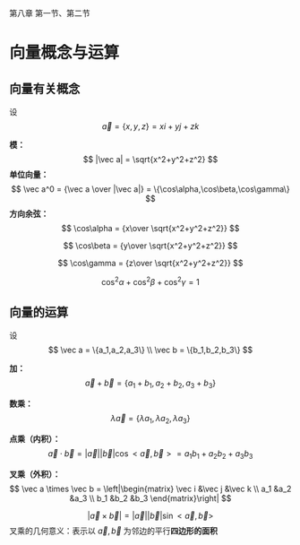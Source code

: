 第八章 第一节、第二节

# 向量概念与运算

## 向量有关概念

设 
$$
\vec a = \{x,y,z\} = xi + yj +zk
$$


**模：**
$$
|\vec a| = \sqrt{x^2+y^2+z^2}
$$
**单位向量：**
$$
\vec a^0 = {\vec a \over |\vec a|} = \{\cos\alpha,\cos\beta,\cos\gamma\}
$$
**方向余弦：**
$$
\cos\alpha = {x\over \sqrt{x^2+y^2+z^2}}
$$

$$
\cos\beta = {y\over \sqrt{x^2+y^2+z^2}}
$$

$$
\cos\gamma = {z\over \sqrt{x^2+y^2+z^2}}
$$

$$
\cos^2\alpha+\cos^2\beta+\cos^2\gamma = 1
$$



## 向量的运算

设 
$$
\vec a = \{a_1,a_2,a_3\} \\ \vec b = \{b_1,b_2,b_3\}
$$


**加：** 
$$
\vec a + \vec b = \{a_1+b_1,a_2+b_2,a_3+b_3\}
$$


**数乘：**
$$
\lambda\vec a = \{\lambda a_1,\lambda a_2,\lambda a_3\}
$$


**点乘（内积）：**
$$
\vec a \cdot \vec b = |\vec a||\vec b|\cos<
\vec a ,\vec b> = a_1b_1 + a_2b_2 + a_3b_3
$$


**叉乘（外积）：**
$$
\vec a \times \vec b = 
\left|\begin{matrix} 
\vec i &\vec j &\vec k \\
a_1 &a_2 &a_3 \\
b_1 &b_2 &b_3
\end{matrix}\right|
$$

$$
|\vec a \times \vec b| = |\vec a||\vec b|\sin<\vec a,\vec b>
$$
叉乘的几何意义：表示以 $\vec a,\vec b$ 为邻边的平行**四边形的面积**